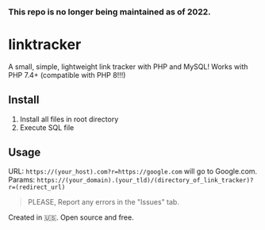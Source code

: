 ### This repo is no longer being maintained as of 2022.
# linktracker
A small, simple, lightweight link tracker with PHP and MySQL!
Works with PHP 7.4+ (compatible with PHP 8!!!)
## Install
1. Install all files in root directory
2. Execute SQL file
## Usage
URL: `https://(your_host).com?r=https://google.com` will go to Google.com.
Params: `https://(your_domain).(your_tld)/(directory_of_link_tracker)?r=(redirect_url)`

> PLEASE, Report any errors in the "Issues" tab.

Created in 🇺🇸. Open source and free.

